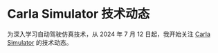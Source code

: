 # Carla Simulator 技术动态

为深入学习自动驾驶仿真技术，从 2024 年 7 月 12 日起，我开始关注 [Carla Simulator][1] 的技术动态。

  [1]: https://carla.org/
